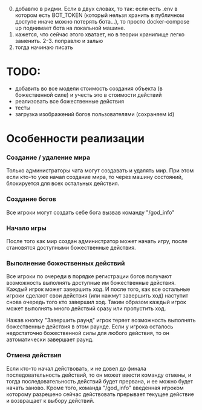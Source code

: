 0. добавлю в ридми. Если в двух словах, то так: если есть .env в котором есть BOT_TOKEN (который нельзя хранить в публичном доступе иначе можно потерять бота...), то просто docker-compose up поднимает бота на локальной машине.
1. кажется, что сейчас этого хватает, но в теории хранилище легко заменить.
2-3. поправлю и залью
4. тогда начинаю писать

# TODO:
- добавить во все модели стоимость создания объекта (в божественной силе) и учесть
  это в стоимости действий
- реализовать все божественные действия
- тесты
- загрузка изображений богов пользователями (сохраняем id)

# Особенности реализации
### Создание / удаление мира 
Только администраторы чата могут создавать и удалять мир. 
При этом если кто-то уже начал создание мира, то через машину состояний, 
блокируется для всех остальных действия.

### Создание богов
Все игроки могут создать себе бога вызвав команду "/god_info"

### Начало игры
После того как мир создан администратор может начать игру, 
после становятся доступными божественные действия.

### Выполнение божественных действий
Все игроки по очереди в порядке регистрации богов получают возможность 
выполнять доступные им божественные действия. Каждый игрок может завершить
ход. И после того, как все остальные игроки сделают свои действия 
(или нажмут завершить ход) наступит снова очередь того кто завершил ход. 
Таким образом каждый игрок может выполнять много действий сразу или пропустить ход.

Нажав кнопку "Завершить раунд" игрок теряет возможность выполнять божественные 
действия в этом раунде. Если у игрока осталось недостаточно божественной силы 
для любого действия, то он автоматически завершает раунд.

### Отмена действия
Если кто-то начал действовать, и не довел до финала последовательность действий, 
то он может ввести команду отмены, и тогда последовательность действий будет прервана,
и ее можно будет начать заново. Кроме того, команда "/god_info" введенная игроком
которому разрешено сейчас действовать прерывает текущее действие и возвращает к выбору
действий.